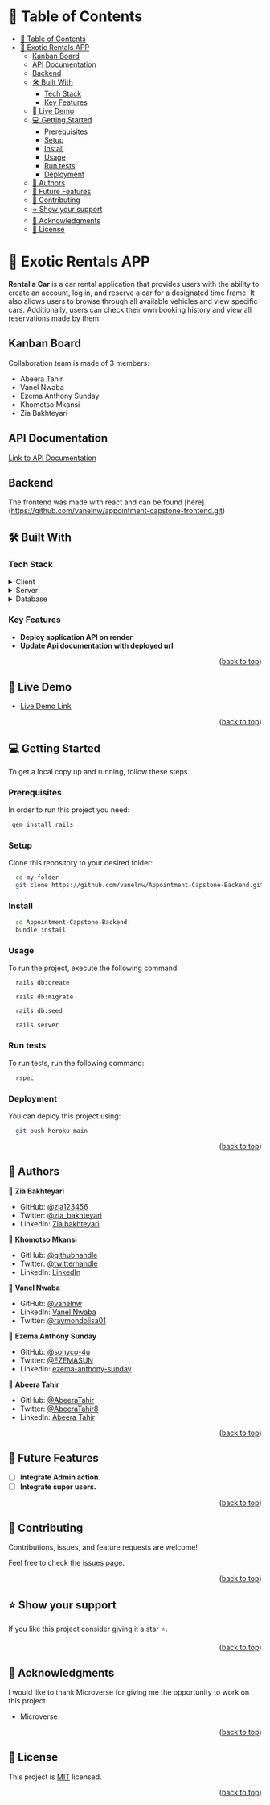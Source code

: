 # 📗 Table of Contents

- [📗 Table of Contents](#-table-of-contents)
- [📖 Exotic Rentals APP ](#-exotic-rentals-api-)
  - [Kanban Board](#kanban-board)
  - [API Documentation](#api-documentation)
  - [Backend](#frontend)
  - [🛠 Built With ](#-built-with-)
    - [Tech Stack ](#tech-stack-)
    - [Key Features ](#key-features-)
  - [🚀 Live Demo ](#-live-demo-)
  - [💻 Getting Started ](#-getting-started-)
    - [Prerequisites](#prerequisites)
    - [Setup](#setup)
    - [Install](#install)
    - [Usage](#usage)
    - [Run tests](#run-tests)
    - [Deployment](#deployment)
  - [👥 Authors ](#-authors-)
  - [🔭 Future Features ](#-future-features-)
  - [🤝 Contributing ](#-contributing-)
  - [⭐️ Show your support ](#️-show-your-support-)
  - [🙏 Acknowledgments ](#-acknowledgments-)
  - [📝 License ](#-license-)

# 📖 Exotic Rentals APP <a name="about-project"></a>

**Rental a Car** is a car rental application that provides users with the ability to create an account, log in, and reserve a car for a designated time frame. It also allows users to browse through all available vehicles and view specific cars. Additionally, users can check their own booking history and view all reservations made by them.

## Kanban Board <a name="kanban-board"></a>

Collaboration team is made of 3 members:

- Abeera Tahir
- Vanel Nwaba
- Ezema Anthony Sunday
- Khomotso Mkansi
- Zia Bakhteyari

## API Documentation <a name="api-documentation"></a>

[Link to API Documentation](https://documenter.getpostman.com/view/24548009/2s93XsYS33)

## Backend <a name="backend"></a>

The frontend was made with react and can be found [here] (https://github.com/vanelnw/appointment-capstone-frontend.git)

## 🛠 Built With <a name="built-with"></a>

### Tech Stack <a name="tech-stack"></a>

<details>
  <summary>Client</summary>
  <ul>
    <li><a href="https://reactjs.org/">React.js</a></li>
  </ul>
</details>

<details>
  <summary>Server</summary>
  <ul>
    <li><a href="https://rubyonrails.org/">Ruby on Rails</a></li>
  </ul>
</details>

<details>
<summary>Database</summary>
  <ul>
    <li><a href="https://www.postgresql.org/">PostgreSQL</a></li>
  </ul>
</details>

### Key Features <a name="key-features"></a>

- **Deploy application API on render**
- **Update Api documentation with deployed url**

<p align="right">(<a href="#readme-top">back to top</a>)</p>

## 🚀 Live Demo <a name="live-demo"></a>

- [Live Demo Link]()

<p align="right">(<a href="#readme-top">back to top</a>)</p>

## 💻 Getting Started <a name="getting-started"></a>

To get a local copy up and running, follow these steps.

### Prerequisites

In order to run this project you need:

```sh
 gem install rails
```

### Setup

Clone this repository to your desired folder:

```sh
  cd my-folder
  git clone https://github.com/vanelnw/Appointment-Capstone-Backend.git
```

### Install

```sh
  cd Appointment-Capstone-Backend
  bundle install
```

### Usage

To run the project, execute the following command:

```
  rails db:create
```

```
  rails db:migrate
```

```
  rails db:seed
```

```
  rails server
```

### Run tests

To run tests, run the following command:

```sh
  rspec
```

### Deployment

You can deploy this project using:

```sh
  git push heroku main
```

<p align="right">(<a href="#readme-top">back to top</a>)</p>

## 👥 Authors <a name="authors"></a>

👤 **Zia Bakhteyari**

- GitHub: [@zia123456](https://github.com/Zia123456)
- Twitter: [@zia_bakhteyari](https://twitter.com/Zia_Bakhteyari)
- LinkedIn: [Zia bakhteyari](https://www.linkedin.com/in/zia-bakhteyari)

👤 **Khomotso Mkansi**

- GitHub: [@githubhandle](https://momotsow.github.io/microverse-portfolio/)
- Twitter: [@twitterhandle](#)
- LinkedIn: [LinkedIn](https://www.linkedin.com/in/khomotso-prudence-mkansi/)

👤 **Vanel Nwaba**

- GitHub: [@vanelnw](https://github.com/vanelnw)
- LinkedIn: [Vanel Nwaba](#)
- Twitter: [@raymondolisa01](https://www.linkedin.com/in/va-nw/)

👤 **Ezema Anthony Sunday**

- GitHub: [@sonyco-4u](https://github.com/sonyco-4u)
- Twitter: [@EZEMASUN](https://twitter.com/EZEMASUN)
- LinkedIn: [ezema-anthony-sunday](https://www.linkedin.com/in/sunday-anthony-ezema/)

👤 **Abeera Tahir**

- GitHub: [@AbeeraTahir](https://github.com/AbeeraTahir)
- Twitter: [@AbeeraTahir8](https://twitter.com/AbeeraTahir8?t=z5CjMpmHMZmS98i09gUpYA&s=08)
- LinkedIn: [Abeera Tahir](https://www.linkedin.com/in/abeera-tahir/)

<p align="right">(<a href="#readme-top">back to top</a>)</p>

## 🔭 Future Features <a name="future-features"></a>

- [ ] **Integrate Admin action.**
- [ ] **Integrate super users.**

<p align="right">(<a href="#readme-top">back to top</a>)</p>

## 🤝 Contributing <a name="contributing"></a>

Contributions, issues, and feature requests are welcome!

Feel free to check the [issues page](../../issues/).

<p align="right">(<a href="#readme-top">back to top</a>)</p>

## ⭐️ Show your support <a name="support"></a>

If you like this project consider giving it a star ⭐️.

<p align="right">(<a href="#readme-top">back to top</a>)</p>

## 🙏 Acknowledgments <a name="acknowledgements"></a>

I would like to thank Microverse for giving me the opportunity to work on this project.

- Microverse

<p align="right">(<a href="#readme-top">back to top</a>)</p>

## 📝 License <a name="license"></a>

This project is [MIT](./LICENSE) licensed.

<p align="right">(<a href="#readme-top">back to top</a>)</p>
